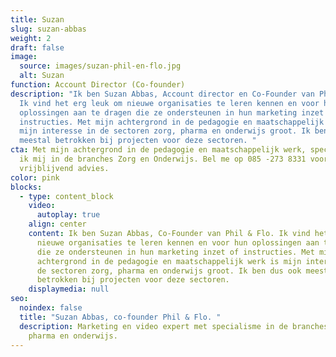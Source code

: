 ```yaml
---
title: Suzan
slug: suzan-abbas
weight: 2
draft: false
image:
  source: images/suzan-phil-en-flo.jpg
  alt: Suzan
function: Account Director (Co-founder)
description: "Ik ben Suzan Abbas, Account director en Co-Founder van Phil & Flo.
  Ik vind het erg leuk om nieuwe organisaties te leren kennen en voor hun
  oplossingen aan te dragen die ze ondersteunen in hun marketing inzet of
  instructies. Met mijn achtergrond in de pedagogie en maatschappelijk werk is
  mijn interesse in de sectoren zorg, pharma en onderwijs groot. Ik ben dus ook
  meestal betrokken bij projecten voor deze sectoren. "
cta: Met mijn achtergrond in de pedagogie en maatschappelijk werk, specialiseer
  ik mij in de branches Zorg en Onderwijs. Bel me op 085 -273 8331 voor
  vrijblijvend advies.
color: pink
blocks:
  - type: content_block
    video:
      autoplay: true
    align: center
    content: Ik ben Suzan Abbas, Co-Founder van Phil & Flo. Ik vind het erg leuk om
      nieuwe organisaties te leren kennen en voor hun oplossingen aan te dragen
      die ze ondersteunen in hun marketing inzet of instructies. Met mijn
      achtergrond in de pedagogie en maatschappelijk werk is mijn interesse in
      de sectoren zorg, pharma en onderwijs groot. Ik ben dus ook meestal
      betrokken bij projecten voor deze sectoren.
    displaymedia: null
seo:
  noindex: false
  title: "Suzan Abbas, co-founder Phil & Flo. "
  description: Marketing en video expert met specialisme in de branches zorg,
    pharma en onderwijs.
---
```

